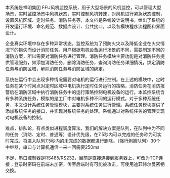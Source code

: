 本系统是祥明集团 FFU风机监控系统，用于大型场景的风机监控，可以管理大型场景，实时监控场景中风机状态，实时控制风机转速，对风机进行紧急状态控制，设置风机区域、定时任务、消防任务等，本文档是系统设计说明书，给出了系统的开发运行环境、命名规范、数据库设计、公共接口，以及各模块程序流程图和界面设计。

企业真实环境中存在多种异常状态，监控系统为了预防火灾以及降低企业在火灾情况下的损失而设计消防任务。用户根据电机设备运行场景的不同，需要制定不同的消防方案，所以需要对消防任务进行管理。消防任务模块主要功能是对消防任务提供管理服务，如添加消防任务，删除消防任务，查询消防任务详细情况，绑定消防任务与消防区域，解除消防任务与消防区域的绑定。

系统在运行中会出现多种情况需要对电机的运行进行控制。在上述的模块中，定时任务在某个时间点对定时区域中电机执行定时任务运行的策略，消防任务在消防报警后在消防区域中执行消防任务中的运行策略控制电机设备的运行。本监控系统含有多种系统任务，模拟的是工厂中对电机多种不同的运行模式。对于多种系统任务，本文设计系统任务管理模块，主要对系统任务进行管理。系统任务模块提供了添加系统任务的接口，并实现对系统任务的处理。系统通过对系统任务的管理实现对电机设备的控制。

难点，排队论，有点类似进程调度算法，我们的解决方案是队列，在队列中为不同的任务（消防、定时、普通等）设计优先级，在7.5秒内可以完成的任务称为可实时完成，将进入队列7.5秒内的未完成的数据都进行删除。（强行剥离队列）30个中继器，串口与计算机通信一来一回需要250ms

不足，串口控制器是RS485/RS232，目前是直接连接到服务器上，可改为TCP连接；登录时密码在前端未加密，传至后端时有可能被攻击，可使用迪菲赫尔曼密钥交换。





